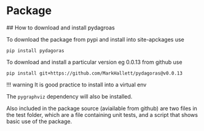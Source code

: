 # Package

## How to download and install pydagroas


To download the package from pypi and install into site-apckages use

    pip install pydagoras

To download and install a particular version eg 0.0.13 from github use

    pip install git+https://github.com/MarkHallett/pydagoras@v0.0.13


!!! warning
    It is good practice to install into a virtual env

The `pygraphviz` dependency will also be installed.

Also included in the package source (aviailable from github) are two files in the test folder, which are a file containing unit tests, and a script that shows basic use of the package.

